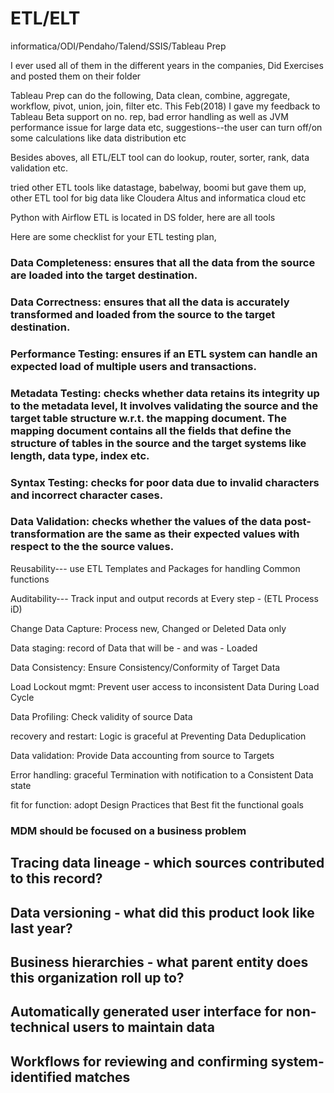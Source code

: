 # ETL/ELT
informatica/ODI/Pendaho/Talend/SSIS/Tableau Prep

I ever used all of them in the different years in the companies, Did Exercises and posted them on their folder

Tableau Prep can do the following, Data clean, combine, aggregate, workflow, pivot, union, join, filter etc. This Feb(2018) I gave my feedback to Tableau Beta support on no. rep, bad error handling as well as JVM performance issue for large data etc, suggestions--the user can turn off/on some calculations like data distribution etc

Besides aboves, all ETL/ELT tool can do lookup, router, sorter, rank, data validation etc.

tried other ETL tools like datastage, babelway, boomi but gave them up, other ETL tool for big data like Cloudera Altus and informatica cloud etc

Python with Airflow ETL is located in DS folder, here are all tools 

Here are some checklist for your ETL testing plan,

### Data Completeness: ensures that all the data from the source are loaded into the target destination.
### Data Correctness: ensures that all the data is accurately transformed and loaded from the source to the target destination.
### Performance Testing: ensures if an ETL system can handle an expected load of multiple users and transactions.
### Metadata Testing: checks whether data retains its integrity up to the metadata level, It involves validating the source and the target table structure w.r.t. the mapping document. The mapping document contains all the fields that define the structure of tables in the source and the target systems like length, data type, index etc.
### Syntax Testing: checks for poor data due to invalid characters and incorrect character cases.
### Data Validation: checks whether the values of the data post-transformation are the same as their expected values with respect to the the source values.

Reusability--- use ETL Templates and Packages for handling Common functions

Auditability--- Track input and output records at Every step - (ETL Process iD)

Change Data Capture:  Process new, Changed or Deleted Data only 

Data staging:  record of Data that will be - and was - Loaded

Data Consistency:  Ensure Consistency/Conformity of Target Data

Load Lockout mgmt:  Prevent user access to inconsistent Data During Load Cycle

Data Profiling:  Check validity of source Data

recovery and restart:  Logic is graceful at Preventing Data Deduplication 

Data validation:  Provide Data accounting from source to Targets

Error handling:  graceful Termination with notification to a Consistent Data state

fit for function:  adopt Design Practices that Best fit the functional goals    

### MDM should be focused on a business problem

## Tracing data lineage - which sources contributed to this record?
## Data versioning - what did this product look like last year?
## Business hierarchies - what parent entity does this organization roll up to?
## Automatically generated user interface for non-technical users to maintain data
## Workflows for reviewing and confirming system-identified matches

